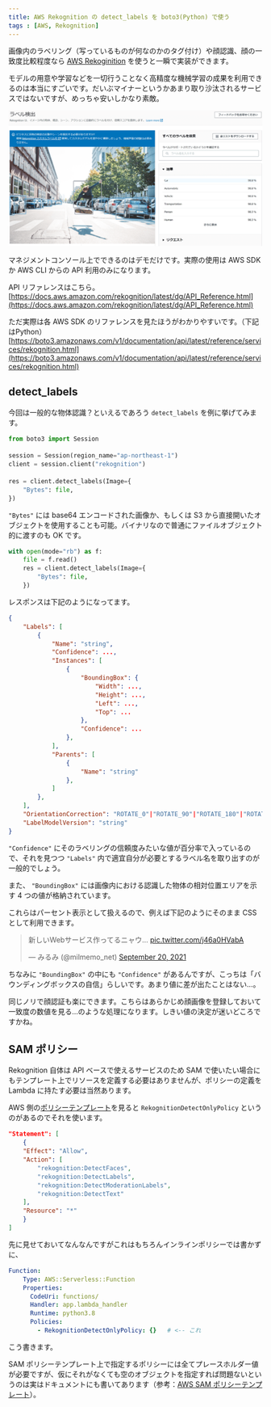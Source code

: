 ```yaml
---
title: AWS Rekognition の detect_labels を boto3(Python) で使う
tags : [AWS, Rekognition]
---
```


画像内のラベリング（写っているものが何なのかのタグ付け）や顔認識、顔の一致度比較程度なら [AWS Rekoginition](https://aws.amazon.com/jp/rekognition/) を使うと一瞬で実装ができます。

モデルの用意や学習などを一切行うことなく高精度な機械学習の成果を利用できるのは本当にすごいです。だいぶマイナーというかあまり取り沙汰されるサービスではないですが、めっちゃ安いしかなり素敵。

![aws_rekognition](../images/amazon_rekognition.png)

マネジメントコンソール上でできるのはデモだけです。実際の使用は AWS SDK か AWS CLI からの API 利用のみになります。

API リファレンスはこちら。  
[https://docs.aws.amazon.com/rekognition/latest/dg/API_Reference.html](https://docs.aws.amazon.com/rekognition/latest/dg/API_Reference.html)

ただ実際は各 AWS SDK のリファレンスを見たほうがわかりやすいです。（下記はPython）  
[https://boto3.amazonaws.com/v1/documentation/api/latest/reference/services/rekognition.html](https://boto3.amazonaws.com/v1/documentation/api/latest/reference/services/rekognition.html)

## detect_labels

今回は一般的な物体認識？といえるであろう `detect_labels` を例に挙げてみます。

```python
from boto3 import Session

session = Session(region_name="ap-northeast-1")
client = session.client("rekognition")

res = client.detect_labels(Image={
    "Bytes": file,
})
```

`"Bytes"` には base64 エンコードされた画像か、もしくは S3 から直接開いたオブジェクトを使用することも可能。バイナリなので普通にファイルオブジェクト的に渡すのも OK です。

```python
with open(mode="rb") as f:
    file = f.read()
    res = client.detect_labels(Image={
        "Bytes": file,
    })
```

レスポンスは下記のようになってます。

```json
{
    "Labels": [
        {
            "Name": "string",
            "Confidence": ...,
            "Instances": [
                {
                    "BoundingBox": {
                        "Width": ...,
                        "Height": ...,
                        "Left": ...,
                        "Top": ...
                    },
                    "Confidence": ...
                },
            ],
            "Parents": [
                {
                    "Name": "string"
                },
            ]
        },
    ],
    "OrientationCorrection": "ROTATE_0"|"ROTATE_90"|"ROTATE_180"|"ROTATE_270",
    "LabelModelVersion": "string"
}
```

`"Confidence"` にそのラベリングの信頼度みたいな値が百分率で入っているので、それを見つつ `"Labels"` 内で適宜自分が必要とするラベル名を取り出すのが一般的でしょう。

また、 `"BoundingBox"` には画像内における認識した物体の相対位置エリアを示す 4 つの値が格納されています。

これらはパーセント表示として扱えるので、例えば下記のようにそのまま CSS として利用できます。

<blockquote class="twitter-tweet"><p lang="ja" dir="ltr">新しいWebサービス作ってるニャウ... <a href="https://t.co/j46a0HVabA">pic.twitter.com/j46a0HVabA</a></p>&mdash; みるみ (@milmemo_net) <a href="https://twitter.com/milmemo_net/status/1439923570428104710?ref_src=twsrc%5Etfw">September 20, 2021</a></blockquote> <script async src="https://platform.twitter.com/widgets.js" charset="utf-8"></script>

ちなみに `"BoundingBox"` の中にも `"Confidence"` があるんですが、こっちは「バウンディングボックスの自信」らしいです。あまり値に差が出たことはない…。

同じノリで顔認証も楽にできます。こちらはあらかじめ顔画像を登録しておいて一致度の数値を見る…のような処理になります。しきい値の決定が迷いどころですかね。

## SAM ポリシー

Rekognition 自体は API ベースで使えるサービスのため SAM で使いたい場合にもテンプレート上でリソースを定義する必要はありませんが、ポリシーの定義を Lambda に持たす必要は当然あります。

AWS 側の[ポリシーテンプレート](https://docs.aws.amazon.com/ja_jp/serverless-application-model/latest/developerguide/serverless-policy-template-list.html#rekognition-detect-only-policy)を見ると `RekognitionDetectOnlyPolicy` というのがあるのでそれを使います。

```json
"Statement": [
    {
    "Effect": "Allow",
    "Action": [
        "rekognition:DetectFaces",
        "rekognition:DetectLabels",
        "rekognition:DetectModerationLabels",
        "rekognition:DetectText"
    ],
    "Resource": "*"
    }
]
```

先に見せておいてなんなんですがこれはもちろんインラインポリシーでは書かずに、

```yaml
Function:
    Type: AWS::Serverless::Function
    Properties:
      CodeUri: functions/
      Handler: app.lambda_handler
      Runtime: python3.8
      Policies:
        - RekognitionDetectOnlyPolicy: {}   # <-- これ
```

こう書きます。

SAM ポリシーテンプレート上で指定するポリシーには全てプレースホルダー値が必要ですが、仮にそれがなくても空のオブジェクトを指定すれば問題ないというのは実はドキュメントにも書いてあります（参考：[AWS SAM ポリシーテンプレート](https://docs.aws.amazon.com/ja_jp/serverless-application-model/latest/developerguide/serverless-policy-templates.html)）。
